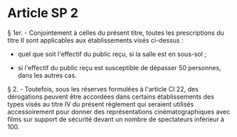 # Article SP 2

§ 1er. - Conjointement à celles du présent titre, toutes les prescriptions du titre II sont applicables aux établissements visés ci-dessus :

- quel que soit l'effectif du public reçu, si la salle est en sous-sol ;

- si l'effectif du public reçu est susceptible de dépasser 50 personnes, dans les autres cas.

§ 2. - Toutefois, sous les réserves formulées à l'article CI 22, des dérogations peuvent être accordées dans certains établissements des types visés au titre IV du présent règlement qui seraient utilisés accessoirement pour donner des représentations cinématographiques avec films sur support de sécurité devant un nombre de spectateurs inférieur à 100.
